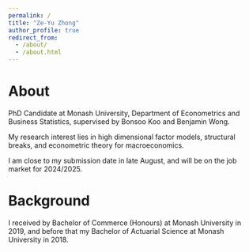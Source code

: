 ```yaml
---
permalink: /
title: "Ze-Yu Zhong"
author_profile: true
redirect_from: 
  - /about/
  - /about.html
---
```


# About

PhD Candidate at Monash University, Department of Econometrics and Business Statistics, supervised by Bonsoo Koo and Benjamin Wong.

My research interest lies in high dimensional factor models, structural breaks, and econometric theory for macroeconomics.

I am close to my submission date in late August, and will be on the job market for 2024/2025.

# Background

I received by Bachelor of Commerce (Honours) at Monash University in 2019, and before that my Bachelor of Actuarial Science at Monash University in 2018. 


